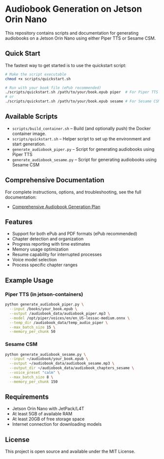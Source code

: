 # Audiobook Generation on Jetson Orin Nano

This repository contains scripts and documentation for generating audiobooks on a Jetson Orin Nano using either Piper TTS or Sesame CSM.

## Quick Start

The fastest way to get started is to use the quickstart script:

```bash
# Make the script executable
chmod +x scripts/quickstart.sh

# Run with your book file (ePub recommended)
./scripts/quickstart.sh /path/to/your/book.epub piper  # For Piper TTS (faster)
# or
./scripts/quickstart.sh /path/to/your/book.epub sesame # For Sesame CSM (higher quality)
```

## Available Scripts

- `scripts/build_container.sh` – Build (and optionally push) the Docker container image.
- `scripts/quickstart.sh` – Helper script to set up the environment and start generation.
- `generate_audiobook_piper.py` – Script for generating audiobooks using Piper TTS
- `generate_audiobook_sesame.py` – Script for generating audiobooks using Sesame CSM

## Comprehensive Documentation

For complete instructions, options, and troubleshooting, see the full documentation:

- [Comprehensive Audiobook Generation Plan](audiobook-plan.md)

## Features

- Support for both ePub and PDF formats (ePub recommended)
- Chapter detection and organization
- Progress reporting with time estimates
- Memory usage optimization
- Resume capability for interrupted processes
- Voice model selection
- Process specific chapter ranges

## Example Usage

### Piper TTS (in jetson-containers)

```bash
python generate_audiobook_piper.py \
  --input /books/your_book.epub \
  --output /audiobook_data/audiobook_piper.mp3 \
  --model /opt/piper/voices/en/en_US-lessac-medium.onnx \
  --temp_dir /audiobook_data/temp_audio_piper \
  --max_batch_size 15 \
  --memory_per_chunk 50
```

### Sesame CSM

```bash
python generate_audiobook_sesame.py \
  --input ~/audiobook/your_book.epub \
  --output ~/audiobook_data/audiobook_sesame.mp3 \
  --output_dir ~/audiobook_data/audiobook_chapters_sesame \
  --voice_preset "calm" \
  --max_batch_size 8 \
  --memory_per_chunk 150
```

## Requirements

- Jetson Orin Nano with JetPack/L4T
- At least 5GB of available RAM
- At least 20GB of free storage space
- Internet connection for downloading models

## License

This project is open source and available under the MIT License.
